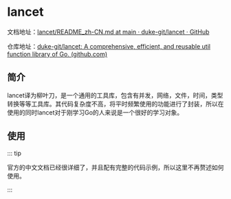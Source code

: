 # lancet

文档地址：[lancet/README_zh-CN.md at main · duke-git/lancet · GitHub](https://github.com/duke-git/lancet/blob/main/README_zh-CN.md)

仓库地址：[duke-git/lancet: A comprehensive, efficient, and reusable util function library of Go. (github.com)](https://github.com/duke-git/lancet)



## 简介

lancet译为柳叶刀，是一个通用的工具库，包含有并发，网络，文件，时间，类型转换等等工具库。其代码复杂度不高，将平时频繁使用的功能进行了封装，所以在使用的同时lancet对于刚学习Go的人来说是一个很好的学习对象。



## 使用

::: tip

官方的中文文档已经很详细了，并且配有完整的代码示例，所以这里不再赘述如何使用。

:::

